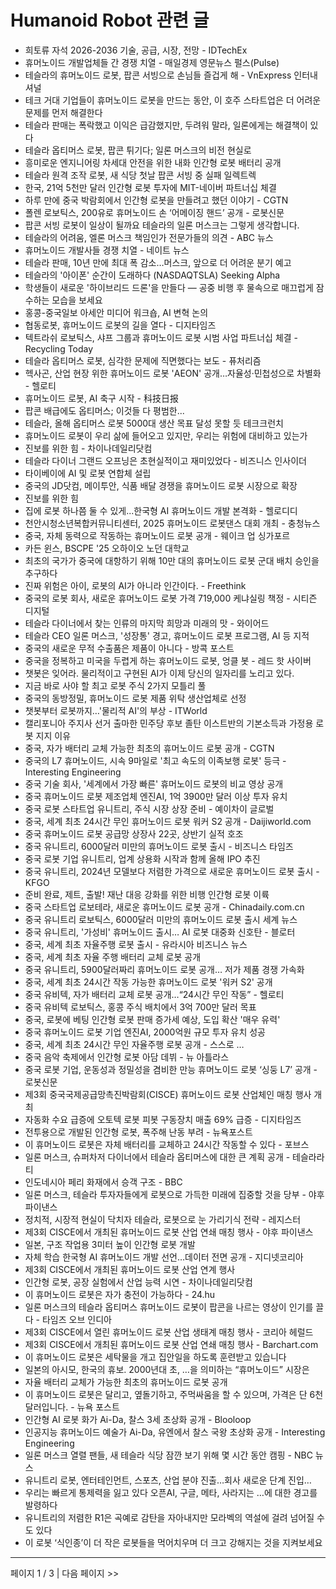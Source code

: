 # Humanoid Robot 관련 글

- 희토류 자석 2026-2036 기술, 공급, 시장, 전망 - IDTechEx
- 휴머노이드 개발업체들 간 경쟁 치열 - 매일경제 영문뉴스 펄스(Pulse)
- 테슬라의 휴머노이드 로봇, 팝콘 서빙으로 손님들 즐겁게 해 - VnExpress 인터내셔널
- 테크 거대 기업들이 휴머노이드 로봇을 만드는 동안, 이 호주 스타트업은 더 어려운 문제를 먼저 해결한다
- 테슬라 판매는 폭락했고 이익은 급감했지만, 두려워 말라, 일론에게는 해결책이 있다
- 테슬라 옵티머스 로봇, 팝콘 튀기다; 일론 머스크의 비전 현실로
- 흥미로운 엔지니어링 차세대 안전을 위한 내화 인간형 로봇 배터리 공개
- 테슬라 원격 조작 로봇, 새 식당 첫날 팝콘 서빙 중 실패  일렉트렉
- 한국, 21억 5천만 달러 인간형 로봇 투자에 MIT-네이버 파트너십 체결
- 하루 만에 중국 박람회에서 인간형 로봇을 만들려고 했던 이야기 - CGTN
- 폴렌 로보틱스, 200유로 휴머노이드 손 ‘어메이징 핸드’ 공개 - 로봇신문
- 팝콘 서빙 로봇이 일상이 될까요 테슬라의 일론 머스크는 그렇게 생각합니다.
- 테슬라의 어려움, 엘론 머스크 책임인가 전문가들의 의견 - ABC 뉴스
- 휴머노이드 개발사들 경쟁 치열 - 네이트 뉴스
- 테슬라 판매, 10년 만에 최대 폭 감소…머스크, 앞으로 더 어려운 분기 예고
- 테슬라의 '아이폰' 순간이 도래하다 (NASDAQTSLA)  Seeking Alpha
- 학생들이 새로운 '하이브리드 드론'을 만들다 — 공중 비행 후 물속으로 매끄럽게 잠수하는 모습을 보세요
- 홍콩-중국일보 아세안 미디어 워크숍, AI 변혁 논의
- 협동로봇, 휴머노이드 로봇의 길을 열다 - 디지타임즈
- 텍트라쉬 로보틱스, 샤프 그룹과 휴머노이드 로봇 시범 사업 파트너십 체결 - Recycling Today
- 테슬라 옵티머스 로봇, 심각한 문제에 직면했다는 보도 - 퓨처리즘
- 헥사곤, 산업 현장 위한 휴머노이드 로봇 'AEON' 공개…자율성·민첩성으로 차별화 - 헬로티
- 휴머노이드 로봇, AI 축구 시작 - 科技日报
- 팝콘 배급에도 옵티머스; 이것들 다 평범한...
- 테슬라, 올해 옵티머스 로봇 5000대 생산 목표 달성 못할 듯  테크크런치
- 휴머노이드 로봇이 우리 삶에 들어오고 있지만, 우리는 위험에 대비하고 있는가
- 진보를 위한 힘 - 차이나데일리닷컴
- 테슬라 다이너 그랜드 오프닝은 초현실적이고 재미있었다 - 비즈니스 인사이더
- 타이베이에 AI 및 로봇 연합체 설립
- 중국의 JD닷컴, 메이투안, 식품 배달 경쟁을 휴머노이드 로봇 시장으로 확장
- 진보를 위한 힘
- 집에 로봇 하나쯤 둘 수 있게...한국형 AI 휴머노이드 개발 본격화 - 헬로디디
- 천안시청소년복합커뮤니티센터, 2025 휴머노이드 로봇댄스 대회 개최 - 충청뉴스
- 중국, 자체 동력으로 작동하는 휴머노이드 로봇 공개 - 웨이크 업 싱가포르
- 카든 윈스, BSCPE '25  오하이오 노던 대학교
- 최초의 국가가 중국에 대항하기 위해 10만 대의 휴머노이드 로봇 군대 배치 승인을 추구하다
- 진짜 위험은 아이, 로봇의 AI가 아니라 인간이다. - Freethink
- 중국의 로봇 회사, 새로운 휴머노이드 로봇 가격 719,000 케냐실링 책정 - 시티즌 디지털
- 테슬라 다이너에서 찾는 인류의 마지막 희망과 미래의 맛 - 와이어드
- 테슬라 CEO 일론 머스크, '성장통' 경고, 휴머노이드 로봇 프로그램, AI 등 지적
- 중국의 새로운 무적 수출품은 제품이 아니다 - 방콕 포스트
- 중국을 정복하고 미국을 두렵게 하는 휴머노이드 로봇, 엉클 봇 - 레드 핫 사이버
- 챗봇은 잊어라. 물리적이고 구현된 AI가 이제 당신의 일자리를 노리고 있다.
- 지금 바로 사야 할 최고 로봇 주식 2가지  모틀리 풀
- 중국의 동방정밀, 휴머노이드 로봇 제품 위탁 생산업체로 선정
- 챗봇부터 로봇까지…'물리적 AI'의 부상 - ITWorld
- 캘리포니아 주지사 선거 출마한 민주당 후보 졸탄 이스트반의 기본소득과 가정용 로봇 지지 이유
- 중국, 자가 배터리 교체 가능한 최초의 휴머노이드 로봇 공개 - CGTN
- 중국의 L7 휴머노이드, 시속 9마일로 '최고 속도의 이족보행 로봇' 등극 - Interesting Engineering
- 중국 기술 회사, '세계에서 가장 빠른' 휴머노이드 로봇의 비교 영상 공개
- 중국 휴머노이드 로봇 제조업체 엔진AI, 1억 3900만 달러 이상 투자 유치
- 중국 로봇 스타트업 유니트리, 주식 시장 상장 준비 - 예이차이 글로벌
- 중국, 세계 최초 24시간 무인 휴머노이드 로봇 워커 S2 공개 - Daijiworld.com
- 중국 휴머노이드 로봇 공급망 상장사 22곳, 상반기 실적 호조
- 중국 유니트리, 6000달러 미만의 휴머노이드 로봇 출시 - 비즈니스 타임즈
- 중국 로봇 기업 유니트리, 업계 상용화 시작과 함께 올해 IPO 추진
- 중국 유니트리, 2024년 모델보다 저렴한 가격으로 새로운 휴머노이드 로봇 출시 - KFGO
- 준비 완료, 제트, 출발! 재난 대응 강화를 위한 비행 인간형 로봇 이륙
- 중국 스타트업 로보테라, 새로운 휴머노이드 로봇 공개 - Chinadaily.com.cn
- 중국 유니트리 로보틱스, 6000달러 미만의 휴머노이드 로봇 출시  세계 뉴스
- 중국 유니트리, '가성비' 휴머노이드 출시… AI 로봇 대중화 신호탄 - 블로터
- 중국, 세계 최초 자율주행 로봇 출시 - 유라시아 비즈니스 뉴스
- 중국, 세계 최초 자율 주행 배터리 교체 로봇 공개
- 중국 유니트리, 5900달러짜리 휴머노이드 로봇 공개… 저가 제품 경쟁 가속화
- 중국, 세계 최초 24시간 작동 가능한 휴머노이드 로봇 '워커 S2' 공개
- 중국 유비텍, 자가 배터리 교체 로봇 공개…“24시간 무인 작동” - 헬로티
- 중국 유비텍 로보틱스, 홍콩 주식 배치에서 3억 700만 달러 목표
- 중국, 로봇에 베팅 인간형 로봇 판매 증가세 예상, 도입 확산 '매우 유력'
- 중국 휴머노이드 로봇 기업 엔진AI, 2000억원 규모 투자 유치 성공
- 중국, 세계 최초 24시간 무인 자율주행 로봇 공개 - 스스로 …
- 중국 음악 축제에서 인간형 로봇 아담 데뷔 - 뉴 아틀라스
- 중국 로봇 기업, 운동성과 정밀성을 겸비한 만능 휴머노이드 로봇 ‘싱둥 L7’ 공개 - 로봇신문
- 제3회 중국국제공급망촉진박람회(CISCE) 휴머노이드 로봇 산업체인 매칭 행사 개최
- 자동화 수요 급증에 오토텍 로봇 피봇 구동장치 매출 69% 급증 - 디지타임즈
- 전투용으로 개발된 인간형 로봇, 폭주해 난동 부려 - 뉴욕포스트
- 이 휴머노이드 로봇은 자체 배터리를 교체하고 24시간 작동할 수 있다 - 포브스
- 일론 머스크, 슈퍼차저 다이너에서 테슬라 옵티머스에 대한 큰 계획 공개 - 테슬라라티
- 인도네시아 페리 화재에서 승객 구조 - BBC
- 일론 머스크, 테슬라 투자자들에게 로봇으로 가득한 미래에 집중할 것을 당부 - 야후 파이낸스
- 정치적, 시장적 현실이 닥치자 테슬라, 로봇으로 눈 가리기식 전략 - 레지스터
- 제3회 CISCE에서 개최된 휴머노이드 로봇 산업 연쇄 매칭 행사 - 야후 파이낸스
- 일본, 구조 작업용 3미터 높이 인간형 로봇 개발
- 자체 학습 한국형 AI 휴머노이드 개발 선언…데이터 전면 공개 - 지디넷코리아
- 제3회 CISCE에서 개최된 휴머노이드 로봇 산업 연계 행사
- 인간형 로봇, 공장 실험에서 산업 능력 시연 - 차이나데일리닷컴
- 이 휴머노이드 로봇은 자가 충전이 가능하다 - 24.hu
- 일론 머스크의 테슬라 옵티머스 휴머노이드 로봇이 팝콘을 나르는 영상이 인기를 끌다 - 타임즈 오브 인디아
- 제3회 CISCE에서 열린 휴머노이드 로봇 산업 생태계 매칭 행사 - 코리아 헤럴드
- 제3회 CISCE에서 개최된 휴머노이드 로봇 산업 연쇄 매칭 행사 - Barchart.com
- 이 휴머노이드 로봇은 세탁물을 개고 집안일을 하도록 훈련받고 있습니다
- 일본의 아시모, 한국의 휴보. 2000년대 초, …을 의미하는 “휴머노이드” 시장은
- 자율 배터리 교체가 가능한 최초의 휴머노이드 로봇 공개
- 이 휴머노이드 로봇은 달리고, 옆돌기하고, 주먹싸움을 할 수 있으며, 가격은 단 6천 달러입니다. - 뉴욕 포스트
- 인간형 AI 로봇 화가 Ai-Da, 찰스 3세 초상화 공개 - Blooloop
- 인공지능 휴머노이드 예술가 Ai-Da, 유엔에서 찰스 국왕 초상화 공개 - Interesting Engineering
- 일론 머스크 열렬 팬들, 새 테슬라 식당 잠깐 보기 위해 몇 시간 동안 캠핑 - NBC 뉴스
- 유니트리 로봇, 엔터테인먼트, 스포츠, 산업 분야 진출…회사 새로운 단계 진입…
- 우리는 빠르게 통제력을 잃고 있다 오픈AI, 구글, 메타, 사라지는 …에 대한 경고를 발령하다
- 유니트리의 저렴한 R1은 곡예로 감탄을 자아내지만 모라벡의 역설에 걸려 넘어질 수도 있다
- 이 로봇 ‘식인종’이 더 작은 로봇들을 먹어치우며 더 크고 강해지는 것을 지켜보세요

---
페이지 1 / 3  |  다음 페이지 >>
